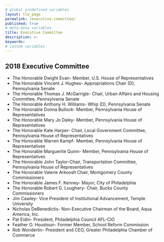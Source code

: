 ```yaml
---
# global predefined variables
layout: tla_page
permalink: /executive-committee/
published: true
# meta-data variables
title: Executive Committee
description: >-
keywords:
# custom variables
---
```

## 2018 Executive Committee
- The Honorable Dwight Evan- Member, U.S. House of Representatives
- The Honorable Vincent J. Hughes- Appropriations Chair (D), Pennsylvania Senate
- The Honorable Thomas J. McGarrigle- Chair, Urban Affairs and Housing Committee, Pennsylvania Senate
- The Honorable Anthony H. Williams- 	Whip (D), Pennsylvania Senate
- The Honorable Donna Bullock-	Member, Pennsylvania House of Representatives
- The Honorable Mary Jo Daley- Member, Pennsylvania House of Representatives
- The Honorable Kate Harper- Chair, Local Government Committee, Pennsylvania House of Representatives
- The Honorable Warren Kampf- Member, Pennsylvania House of Representatives
- The Honorable Marguerite Quinn- Member, Pennsylvania House of Representatives
- The Honorable John Taylor-Chair, Transportation Committee, Pennsylvania House of Representatives
- The Honorable Valerie Arkoosh	Chair, Montgomery County Commissioners
- The Honorable James F. Kenney- Mayor, City of Philadelphia
- The Honorable Robert G. Loughery- Chair, Bucks County Commissioners
- Jim Cawley- Vice President of Institutional Advancement, Temple University
- Nicholas DeBenedictis- Non-Executive Chairman of the Board, Aqua America, Inc.
- Pat Eidin- President, Philadelphia Council AFL-CIO
- Feather O. Houstoun- Former Member, School Reform Commission
- Rob Wonderlin- President and CEO, Greater Philadelphia Chamber of Commerce


<script id="infogram_0_044ac57a-4d51-424b-917c-60be74a76c16" title="School Districts with Expenditures under $19 Million Unassigned Fund Balances, 2016-17" src="https://e.infogram.com/js/dist/embed.js?kLX" type="text/javascript"></script>
